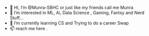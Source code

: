 - 👋 Hi, I’m @Munra-SBHC or just like my friends call me Munra
- 👀 I’m interested in ML, Ai, Data Science , Gaming, Fantsy and Nerd Stuff...
- 🌱 I’m currently learning CS and Trying to do a career Swap
- 📫 reach me here . 

